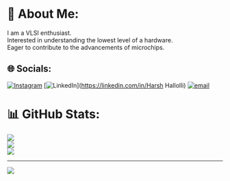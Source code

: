 # 💫 About Me:
I am a VLSI enthusiast.<br>Interested in understanding the lowest level of a hardware.<br>Eager to contribute to the advancements of microchips.


## 🌐 Socials:
[![Instagram](https://img.shields.io/badge/Instagram-%23E4405F.svg?logo=Instagram&logoColor=white)](https://instagram.com/harsh_hallolli_09) [![LinkedIn](https://img.shields.io/badge/LinkedIn-%230077B5.svg?logo=linkedin&logoColor=white)](https://linkedin.com/in/Harsh Hallolli) [![email](https://img.shields.io/badge/Email-D14836?logo=gmail&logoColor=white)](mailto:harshhallolli09@gmail.com) 
# 📊 GitHub Stats:
![](https://github-readme-stats.vercel.app/api?username=HarshRH&theme=aura&hide_border=true&include_all_commits=false&count_private=false)<br/>
![](https://nirzak-streak-stats.vercel.app/?user=HarshRH&theme=aura&hide_border=true)<br/>
![](https://github-readme-stats.vercel.app/api/top-langs/?username=HarshRH&theme=aura&hide_border=true&include_all_commits=false&count_private=false&layout=compact)

---
[![](https://visitcount.itsvg.in/api?id=HarshRH&icon=0&color=0)](https://visitcount.itsvg.in)

<!-- Proudly created with GPRM ( https://gprm.itsvg.in ) -->
